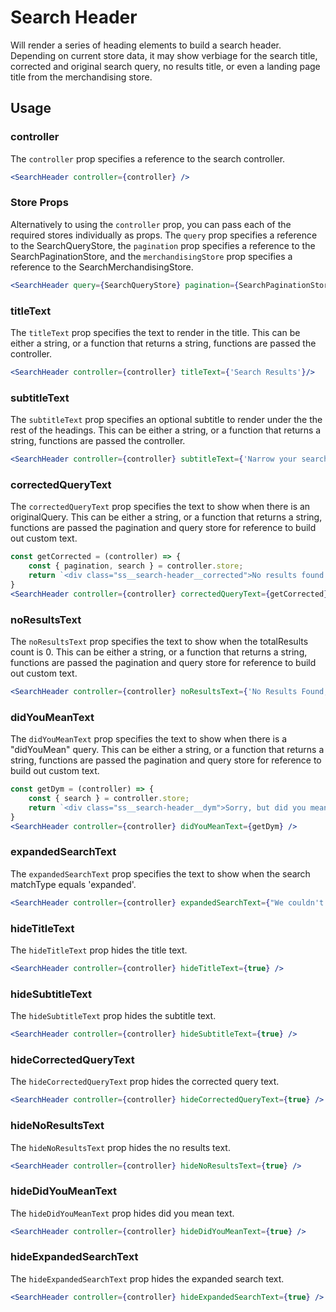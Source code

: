 # Search Header

Will render a series of heading elements to build a search header. Depending on current store data, it may show verbiage for the search title, corrected and original search query, no results title, or even a landing page title from the merchandising store.

## Usage

### controller
The `controller` prop specifies a reference to the search controller.

```jsx
<SearchHeader controller={controller} />
```

### Store Props
Alternatively to using the `controller` prop, you can pass each of the required stores individually as props. The `query` prop specifies a reference to the SearchQueryStore, the `pagination` prop specifies a reference to the SearchPaginationStore, and the `merchandisingStore` prop specifies a reference to the SearchMerchandisingStore. 

```jsx
<SearchHeader query={SearchQueryStore} pagination={SearchPaginationStore} merchandising={SearchMerchandisingStore} />
```

### titleText
The `titleText` prop specifies the text to render in the title. This can be either a string, or a function that returns a string, functions are passed the controller.

```jsx
<SearchHeader controller={controller} titleText={'Search Results'}/>
```

### subtitleText
The `subtitleText` prop specifies an optional subtitle to render under the the rest of the headings. This can be either a string, or a function that returns a string, functions are passed the controller.

```jsx
<SearchHeader controller={controller} subtitleText={'Narrow your search!'} />
```

### correctedQueryText
The `correctedQueryText` prop specifies the text to show when there is an originalQuery. This can be either a string, or a function that returns a string, functions are passed the pagination and query store for reference to build out custom text.

```jsx
const getCorrected = (controller) => {
	const { pagination, search } = controller.store;
	return `<div class="ss__search-header__corrected">No results found for <em>"${search?.originalQuery?.string}"</em>, showing results for <em>"${search?.query?.string}"</em> instead.</div>`
}
<SearchHeader controller={controller} correctedQueryText={getCorrected} />
```

### noResultsText
The `noResultsText` prop specifies the text to show when the totalResults count is 0. This can be either a string, or a function that returns a string, functions are passed the pagination and query store for reference to build out custom text.

```jsx
<SearchHeader controller={controller} noResultsText={'No Results Found, Please try another term'} />
```


### didYouMeanText
The `didYouMeanText` prop specifies the text to show when there is a "didYouMean" query. This can be either a string, or a function that returns a string, functions are passed the pagination and query store for reference to build out custom text.

```jsx
const getDym = (controller) => {
	const { search } = controller.store;
	return `<div class="ss__search-header__dym">Sorry, but did you mean <em>"<a href=${search?.didYouMean?.url.href}>${search?.didYouMean?.string}</a>"</em></div>`
}
<SearchHeader controller={controller} didYouMeanText={getDym} />
```

### expandedSearchText
The `expandedSearchText` prop specifies the text to show when the search matchType equals 'expanded'.
```jsx
<SearchHeader controller={controller} expandedSearchText={"We couldn't find an exact match for that, but heres something similar:"} />
```

### hideTitleText
The `hideTitleText` prop hides the title text.

```jsx
<SearchHeader controller={controller} hideTitleText={true} />
```

### hideSubtitleText
The `hideSubtitleText` prop hides the subtitle text.

```jsx
<SearchHeader controller={controller} hideSubtitleText={true} />
```

### hideCorrectedQueryText
The `hideCorrectedQueryText` prop hides the corrected query text.

```jsx
<SearchHeader controller={controller} hideCorrectedQueryText={true} />
```

### hideNoResultsText
The `hideNoResultsText` prop hides the no results text.

```jsx
<SearchHeader controller={controller} hideNoResultsText={true} />
```

### hideDidYouMeanText
The `hideDidYouMeanText` prop hides did you mean text.

```jsx
<SearchHeader controller={controller} hideDidYouMeanText={true} />
```

### hideExpandedSearchText
The `hideExpandedSearchText` prop hides the expanded search text.

```jsx
<SearchHeader controller={controller} hideExpandedSearchText={true} />
```
